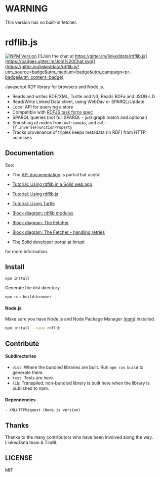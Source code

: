# WARNING

This version has no built-in fetcher.

# rdflib.js
[![NPM Version](https://img.shields.io/npm/v/rdflib.svg?style=flat)](https://npm.im/rdflib)
[![Join the chat at https://gitter.im/linkeddata/rdflib.js](https://badges.gitter.im/Join%20Chat.svg)](https://gitter.im/linkeddata/rdflib.js?utm_source=badge&utm_medium=badge&utm_campaign=pr-badge&utm_content=badge)

Javascript RDF library for browsers and Node.js.

- Reads and writes RDF/XML, Turtle and N3; Reads RDFa and JSON-LD
- Read/Write Linked Data client, using WebDav or SPARQL/Update
- Local API for querying a store
- Compatible with [RDFJS task force spec](https://github.com/rdfjs/representation-task-force/blob/master/interface-spec.md)
- SPARQL queries (not full SPARQL - just graph match and optional)
- Smushing of nodes from `owl:sameAs`, and `owl:{f,inverseF}unctionProperty`
- Tracks provenance of triples keeps metadata (in RDF) from HTTP accesses

## Documentation

See:

* The [API documentation](https://linkeddata.github.io/rdflib.js/doc/) is partial but useful
* [Tutorial: Using rdflib in a Solid web app](https://linkeddata.github.io/rdflib.js/Documentation/webapp-intro.html)
* [Tutorial: Using rdflib.js](https://github.com/solid/solid-tutorial-rdflib.js)
* [Tutorial: Using Turtle](https://linkeddata.github.io/rdflib.js/Documentation/turtle-intro.html)
* [Block diagram: rdflib modules](https://linkeddata.github.io/rdflib.js/Documentation/diagrams/rdflib-block-diagram.svg)
* [Block diagram: The Fetcher](https://linkeddata.github.io/rdflib.js/Documentation/diagrams/fetcher-block-diagram.svg)
* [Block diagram: The Fetcher - handling retries](https://linkeddata.github.io/rdflib.js/Documentation/diagrams/fetcher-block-diagram-2.svg)


* [The Solid developer portal at Inrupt](https://solid.inrupt.com/)

for more information.

## Install

```bash
npm install
```

Generate the dist directory

```bash
npm run build:browser
```

#### Node.js

Make sure you have Node.js and Node Package Manager ([npm](https://npmjs.org/))
installed.

```bash
npm install --save rdflib
```

## Contribute

#### Subdirectories

- `dist`: Where the bundled libraries are built. Run `npm run build` to generate them.
- `test`: Tests are here.
- `lib`: Transpiled, non-bundled library is built here when the library is
  published to npm.

#### Dependencies

    - XMLHTTPRequest (Node.js version)

## Thanks

Thanks to the many contributors who have been involved along the way.
LinkedData team & TimBL

## LICENSE
MIT
